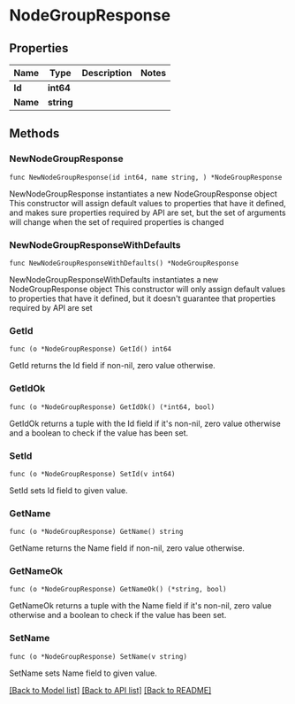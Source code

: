 # NodeGroupResponse

## Properties

Name | Type | Description | Notes
------------ | ------------- | ------------- | -------------
**Id** | **int64** |  | 
**Name** | **string** |  | 

## Methods

### NewNodeGroupResponse

`func NewNodeGroupResponse(id int64, name string, ) *NodeGroupResponse`

NewNodeGroupResponse instantiates a new NodeGroupResponse object
This constructor will assign default values to properties that have it defined,
and makes sure properties required by API are set, but the set of arguments
will change when the set of required properties is changed

### NewNodeGroupResponseWithDefaults

`func NewNodeGroupResponseWithDefaults() *NodeGroupResponse`

NewNodeGroupResponseWithDefaults instantiates a new NodeGroupResponse object
This constructor will only assign default values to properties that have it defined,
but it doesn't guarantee that properties required by API are set

### GetId

`func (o *NodeGroupResponse) GetId() int64`

GetId returns the Id field if non-nil, zero value otherwise.

### GetIdOk

`func (o *NodeGroupResponse) GetIdOk() (*int64, bool)`

GetIdOk returns a tuple with the Id field if it's non-nil, zero value otherwise
and a boolean to check if the value has been set.

### SetId

`func (o *NodeGroupResponse) SetId(v int64)`

SetId sets Id field to given value.


### GetName

`func (o *NodeGroupResponse) GetName() string`

GetName returns the Name field if non-nil, zero value otherwise.

### GetNameOk

`func (o *NodeGroupResponse) GetNameOk() (*string, bool)`

GetNameOk returns a tuple with the Name field if it's non-nil, zero value otherwise
and a boolean to check if the value has been set.

### SetName

`func (o *NodeGroupResponse) SetName(v string)`

SetName sets Name field to given value.



[[Back to Model list]](../README.md#documentation-for-models) [[Back to API list]](../README.md#documentation-for-api-endpoints) [[Back to README]](../README.md)


